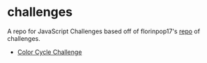 # challenges
A repo for JavaScript Challenges based off of florinpop17's <a href="https://github.com/florinpop17/app-ideas">repo</a> of challenges.

<ul>
  <li><a href="/color-cycle-app">Color Cycle Challenge</a></li>
</ul>
